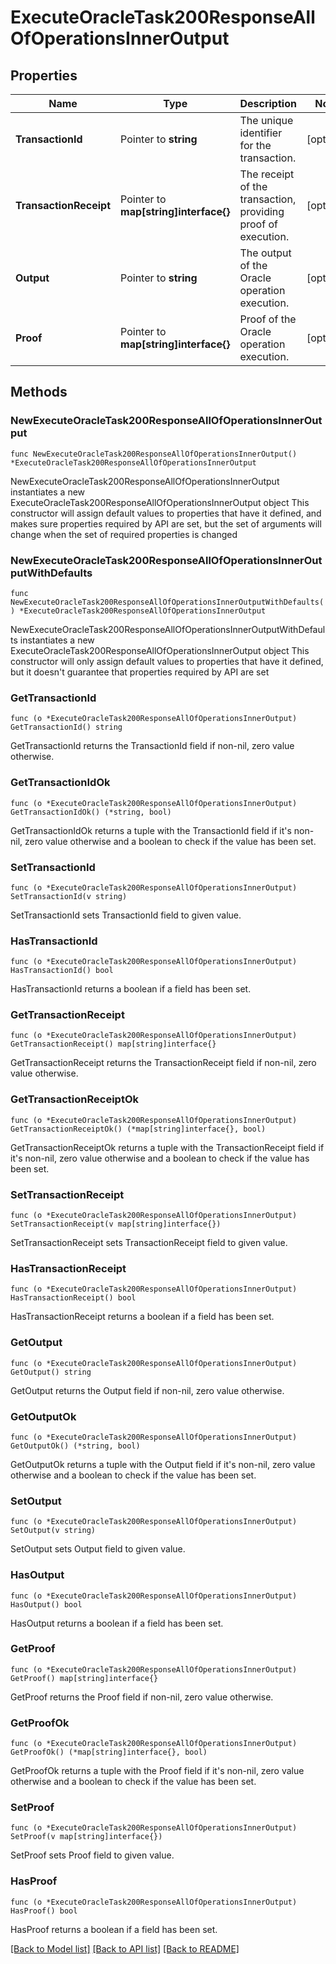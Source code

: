# ExecuteOracleTask200ResponseAllOfOperationsInnerOutput

## Properties

Name | Type | Description | Notes
------------ | ------------- | ------------- | -------------
**TransactionId** | Pointer to **string** | The unique identifier for the transaction. | [optional] 
**TransactionReceipt** | Pointer to **map[string]interface{}** | The receipt of the transaction, providing proof of execution. | [optional] 
**Output** | Pointer to **string** | The output of the Oracle operation execution. | [optional] 
**Proof** | Pointer to **map[string]interface{}** | Proof of the Oracle operation execution. | [optional] 

## Methods

### NewExecuteOracleTask200ResponseAllOfOperationsInnerOutput

`func NewExecuteOracleTask200ResponseAllOfOperationsInnerOutput() *ExecuteOracleTask200ResponseAllOfOperationsInnerOutput`

NewExecuteOracleTask200ResponseAllOfOperationsInnerOutput instantiates a new ExecuteOracleTask200ResponseAllOfOperationsInnerOutput object
This constructor will assign default values to properties that have it defined,
and makes sure properties required by API are set, but the set of arguments
will change when the set of required properties is changed

### NewExecuteOracleTask200ResponseAllOfOperationsInnerOutputWithDefaults

`func NewExecuteOracleTask200ResponseAllOfOperationsInnerOutputWithDefaults() *ExecuteOracleTask200ResponseAllOfOperationsInnerOutput`

NewExecuteOracleTask200ResponseAllOfOperationsInnerOutputWithDefaults instantiates a new ExecuteOracleTask200ResponseAllOfOperationsInnerOutput object
This constructor will only assign default values to properties that have it defined,
but it doesn't guarantee that properties required by API are set

### GetTransactionId

`func (o *ExecuteOracleTask200ResponseAllOfOperationsInnerOutput) GetTransactionId() string`

GetTransactionId returns the TransactionId field if non-nil, zero value otherwise.

### GetTransactionIdOk

`func (o *ExecuteOracleTask200ResponseAllOfOperationsInnerOutput) GetTransactionIdOk() (*string, bool)`

GetTransactionIdOk returns a tuple with the TransactionId field if it's non-nil, zero value otherwise
and a boolean to check if the value has been set.

### SetTransactionId

`func (o *ExecuteOracleTask200ResponseAllOfOperationsInnerOutput) SetTransactionId(v string)`

SetTransactionId sets TransactionId field to given value.

### HasTransactionId

`func (o *ExecuteOracleTask200ResponseAllOfOperationsInnerOutput) HasTransactionId() bool`

HasTransactionId returns a boolean if a field has been set.

### GetTransactionReceipt

`func (o *ExecuteOracleTask200ResponseAllOfOperationsInnerOutput) GetTransactionReceipt() map[string]interface{}`

GetTransactionReceipt returns the TransactionReceipt field if non-nil, zero value otherwise.

### GetTransactionReceiptOk

`func (o *ExecuteOracleTask200ResponseAllOfOperationsInnerOutput) GetTransactionReceiptOk() (*map[string]interface{}, bool)`

GetTransactionReceiptOk returns a tuple with the TransactionReceipt field if it's non-nil, zero value otherwise
and a boolean to check if the value has been set.

### SetTransactionReceipt

`func (o *ExecuteOracleTask200ResponseAllOfOperationsInnerOutput) SetTransactionReceipt(v map[string]interface{})`

SetTransactionReceipt sets TransactionReceipt field to given value.

### HasTransactionReceipt

`func (o *ExecuteOracleTask200ResponseAllOfOperationsInnerOutput) HasTransactionReceipt() bool`

HasTransactionReceipt returns a boolean if a field has been set.

### GetOutput

`func (o *ExecuteOracleTask200ResponseAllOfOperationsInnerOutput) GetOutput() string`

GetOutput returns the Output field if non-nil, zero value otherwise.

### GetOutputOk

`func (o *ExecuteOracleTask200ResponseAllOfOperationsInnerOutput) GetOutputOk() (*string, bool)`

GetOutputOk returns a tuple with the Output field if it's non-nil, zero value otherwise
and a boolean to check if the value has been set.

### SetOutput

`func (o *ExecuteOracleTask200ResponseAllOfOperationsInnerOutput) SetOutput(v string)`

SetOutput sets Output field to given value.

### HasOutput

`func (o *ExecuteOracleTask200ResponseAllOfOperationsInnerOutput) HasOutput() bool`

HasOutput returns a boolean if a field has been set.

### GetProof

`func (o *ExecuteOracleTask200ResponseAllOfOperationsInnerOutput) GetProof() map[string]interface{}`

GetProof returns the Proof field if non-nil, zero value otherwise.

### GetProofOk

`func (o *ExecuteOracleTask200ResponseAllOfOperationsInnerOutput) GetProofOk() (*map[string]interface{}, bool)`

GetProofOk returns a tuple with the Proof field if it's non-nil, zero value otherwise
and a boolean to check if the value has been set.

### SetProof

`func (o *ExecuteOracleTask200ResponseAllOfOperationsInnerOutput) SetProof(v map[string]interface{})`

SetProof sets Proof field to given value.

### HasProof

`func (o *ExecuteOracleTask200ResponseAllOfOperationsInnerOutput) HasProof() bool`

HasProof returns a boolean if a field has been set.


[[Back to Model list]](../README.md#documentation-for-models) [[Back to API list]](../README.md#documentation-for-api-endpoints) [[Back to README]](../README.md)


